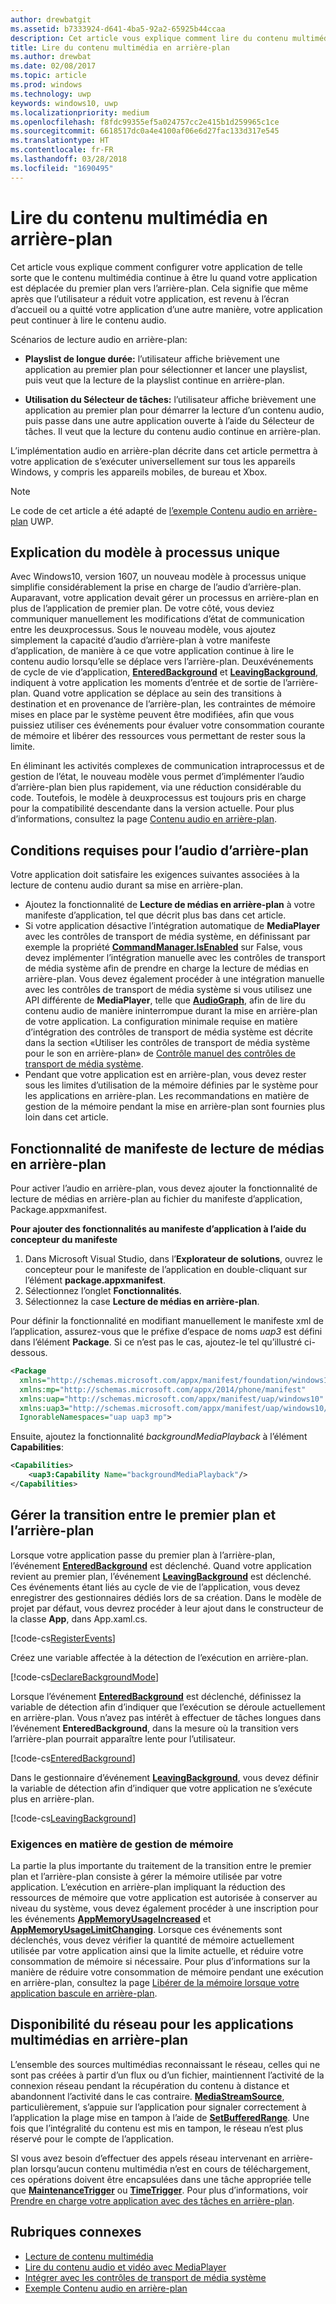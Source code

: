 ```yaml
---
author: drewbatgit
ms.assetid: b7333924-d641-4ba5-92a2-65925b44ccaa
description: Cet article vous explique comment lire du contenu multimédia pendant l’exécution de votre application en arrière-plan.
title: Lire du contenu multimédia en arrière-plan
ms.author: drewbat
ms.date: 02/08/2017
ms.topic: article
ms.prod: windows
ms.technology: uwp
keywords: windows10, uwp
ms.localizationpriority: medium
ms.openlocfilehash: f8fdc99355ef5a024757cc2e415b1d259965c1ce
ms.sourcegitcommit: 6618517dc0a4e4100af06e6d27fac133d317e545
ms.translationtype: HT
ms.contentlocale: fr-FR
ms.lasthandoff: 03/28/2018
ms.locfileid: "1690495"
---
```

# <a name="play-media-in-the-background"></a>Lire du contenu multimédia en arrière-plan
Cet article vous explique comment configurer votre application de telle sorte que le contenu multimédia continue à être lu quand votre application est déplacée du premier plan vers l’arrière-plan. Cela signifie que même après que l’utilisateur a réduit votre application, est revenu à l’écran d’accueil ou a quitté votre application d’une autre manière, votre application peut continuer à lire le contenu audio. 

Scénarios de lecture audio en arrière-plan:

-   **Playslist de longue durée:** l’utilisateur affiche brièvement une application au premier plan pour sélectionner et lancer une playslist, puis veut que la lecture de la playslist continue en arrière-plan.

-   **Utilisation du Sélecteur de tâches:** l’utilisateur affiche brièvement une application au premier plan pour démarrer la lecture d’un contenu audio, puis passe dans une autre application ouverte à l’aide du Sélecteur de tâches. Il veut que la lecture du contenu audio continue en arrière-plan.

L’implémentation audio en arrière-plan décrite dans cet article permettra à votre application de s’exécuter universellement sur tous les appareils Windows, y compris les appareils mobiles, de bureau et Xbox.

> [!NOTE]
> Le code de cet article a été adapté de [l’exemple Contenu audio en arrière-plan](http://go.microsoft.com/fwlink/p/?LinkId=800141) UWP.

## <a name="explanation-of-one-process-model"></a>Explication du modèle à processus unique
Avec Windows10, version 1607, un nouveau modèle à processus unique simplifie considérablement la prise en charge de l’audio d’arrière-plan. Auparavant, votre application devait gérer un processus en arrière-plan en plus de l’application de premier plan. De votre côté, vous deviez communiquer manuellement les modifications d’état de communication entre les deuxprocessus. Sous le nouveau modèle, vous ajoutez simplement la capacité d’audio d’arrière-plan à votre manifeste d’application, de manière à ce que votre application continue à lire le contenu audio lorsqu’elle se déplace vers l’arrière-plan. Deuxévénements de cycle de vie d’application, [**EnteredBackground**](https://msdn.microsoft.com/library/windows/apps/Windows.ApplicationModel.Core.CoreApplication.EnteredBackground) et [**LeavingBackground**](https://msdn.microsoft.com/library/windows/apps/Windows.ApplicationModel.Core.CoreApplication.LeavingBackground), indiquent à votre application les moments d’entrée et de sortie de l’arrière-plan. Quand votre application se déplace au sein des transitions à destination et en provenance de l’arrière-plan, les contraintes de mémoire mises en place par le système peuvent être modifiées, afin que vous puissiez utiliser ces événements pour évaluer votre consommation courante de mémoire et libérer des ressources vous permettant de rester sous la limite.

En éliminant les activités complexes de communication intraprocessus et de gestion de l’état, le nouveau modèle vous permet d’implémenter l’audio d’arrière-plan bien plus rapidement, via une réduction considérable du code. Toutefois, le modèle à deuxprocessus est toujours pris en charge pour la compatibilité descendante dans la version actuelle. Pour plus d’informations, consultez la page [Contenu audio en arrière-plan](legacy-background-media-playback.md).

## <a name="requirements-for-background-audio"></a>Conditions requises pour l’audio d’arrière-plan
Votre application doit satisfaire les exigences suivantes associées à la lecture de contenu audio durant sa mise en arrière-plan.

* Ajoutez la fonctionnalité de **Lecture de médias en arrière-plan** à votre manifeste d’application, tel que décrit plus bas dans cet article.
* Si votre application désactive l’intégration automatique de **MediaPlayer** avec les contrôles de transport de média système, en définissant par exemple la propriété [**CommandManager.IsEnabled**](https://msdn.microsoft.com/library/windows/apps/Windows.Media.Playback.MediaPlaybackCommandManager.IsEnabled) sur False, vous devez implémenter l’intégration manuelle avec les contrôles de transport de média système afin de prendre en charge la lecture de médias en arrière-plan. Vous devez également procéder à une intégration manuelle avec les contrôles de transport de média système si vous utilisez une API différente de **MediaPlayer**, telle que [**AudioGraph**](https://msdn.microsoft.com/library/windows/apps/Windows.Media.Audio.AudioGraph), afin de lire du contenu audio de manière ininterrompue durant la mise en arrière-plan de votre application. La configuration minimale requise en matière d’intégration des contrôles de transport de média système est décrite dans la section «Utiliser les contrôles de transport de média système pour le son en arrière-plan» de [Contrôle manuel des contrôles de transport de média système](system-media-transport-controls.md).
* Pendant que votre application est en arrière-plan, vous devez rester sous les limites d’utilisation de la mémoire définies par le système pour les applications en arrière-plan. Les recommandations en matière de gestion de la mémoire pendant la mise en arrière-plan sont fournies plus loin dans cet article.

## <a name="background-media-playback-manifest-capability"></a>Fonctionnalité de manifeste de lecture de médias en arrière-plan
Pour activer l’audio en arrière-plan, vous devez ajouter la fonctionnalité de lecture de médias en arrière-plan au fichier du manifeste d’application, Package.appxmanifest. 

**Pour ajouter des fonctionnalités au manifeste d’application à l’aide du concepteur du manifeste**

1.  Dans Microsoft Visual Studio, dans l’**Explorateur de solutions**, ouvrez le concepteur pour le manifeste de l’application en double-cliquant sur l’élément **package.appxmanifest**.
2.  Sélectionnez l’onglet **Fonctionnalités**.
3.  Sélectionnez la case **Lecture de médias en arrière-plan**.

Pour définir la fonctionnalité en modifiant manuellement le manifeste xml de l’application, assurez-vous que le préfixe d’espace de noms *uap3* est défini dans l’élément **Package**. Si ce n’est pas le cas, ajoutez-le tel qu’illustré ci-dessous.
```xml
<Package
  xmlns="http://schemas.microsoft.com/appx/manifest/foundation/windows10"
  xmlns:mp="http://schemas.microsoft.com/appx/2014/phone/manifest"
  xmlns:uap="http://schemas.microsoft.com/appx/manifest/uap/windows10"
  xmlns:uap3="http://schemas.microsoft.com/appx/manifest/uap/windows10/3"
  IgnorableNamespaces="uap uap3 mp">
```

Ensuite, ajoutez la fonctionnalité *backgroundMediaPlayback* à l’élément **Capabilities**:
```xml
<Capabilities>
    <uap3:Capability Name="backgroundMediaPlayback"/>
</Capabilities>
```

## <a name="handle-transitioning-between-foreground-and-background"></a>Gérer la transition entre le premier plan et l’arrière-plan
Lorsque votre application passe du premier plan à l’arrière-plan, l’événement [**EnteredBackground**](https://msdn.microsoft.com/library/windows/apps/Windows.ApplicationModel.Core.CoreApplication.EnteredBackground) est déclenché. Quand votre application revient au premier plan, l’événement [**LeavingBackground**](https://msdn.microsoft.com/library/windows/apps/Windows.ApplicationModel.Core.CoreApplication.LeavingBackground) est déclenché. Ces événements étant liés au cycle de vie de l’application, vous devez enregistrer des gestionnaires dédiés lors de sa création. Dans le modèle de projet par défaut, vous devrez procéder à leur ajout dans le constructeur de la classe **App**, dans App.xaml.cs. 

[!code-cs[RegisterEvents](./code/BackgroundAudio_RS1/cs/App.xaml.cs#SnippetRegisterEvents)]

Créez une variable affectée à la détection de l’exécution en arrière-plan.

[!code-cs[DeclareBackgroundMode](./code/BackgroundAudio_RS1/cs/App.xaml.cs#SnippetDeclareBackgroundMode)]

Lorsque l’événement [**EnteredBackground**](https://msdn.microsoft.com/library/windows/apps/Windows.ApplicationModel.Core.CoreApplication.EnteredBackground) est déclenché, définissez la variable de détection afin d’indiquer que l’exécution se déroule actuellement en arrière-plan. Vous n’avez pas intérêt à effectuer de tâches longues dans l’événement **EnteredBackground**, dans la mesure où la transition vers l’arrière-plan pourrait apparaître lente pour l’utilisateur.

[!code-cs[EnteredBackground](./code/BackgroundAudio_RS1/cs/App.xaml.cs#SnippetEnteredBackground)]

Dans le gestionnaire d’événement [**LeavingBackground**](https://msdn.microsoft.com/library/windows/apps/Windows.ApplicationModel.Core.CoreApplication.LeavingBackground), vous devez définir la variable de détection afin d’indiquer que votre application ne s’exécute plus en arrière-plan.

[!code-cs[LeavingBackground](./code/BackgroundAudio_RS1/cs/App.xaml.cs#SnippetLeavingBackground)]

### <a name="memory-management-requirements"></a>Exigences en matière de gestion de mémoire
La partie la plus importante du traitement de la transition entre le premier plan et l’arrière-plan consiste à gérer la mémoire utilisée par votre application. L’exécution en arrière-plan impliquant la réduction des ressources de mémoire que votre application est autorisée à conserver au niveau du système, vous devez également procéder à une inscription pour les événements [**AppMemoryUsageIncreased**](https://msdn.microsoft.com/library/windows/apps/Windows.System.MemoryManager.AppMemoryUsageIncreased) et [**AppMemoryUsageLimitChanging**](https://msdn.microsoft.com/library/windows/apps/Windows.System.MemoryManager.AppMemoryUsageLimitChanging). Lorsque ces événements sont déclenchés, vous devez vérifier la quantité de mémoire actuellement utilisée par votre application ainsi que la limite actuelle, et réduire votre consommation de mémoire si nécessaire. Pour plus d’informations sur la manière de réduire votre consommation de mémoire pendant une exécution en arrière-plan, consultez la page [Libérer de la mémoire lorsque votre application bascule en arrière-plan](../launch-resume/reduce-memory-usage.md).

## <a name="network-availability-for-background-media-apps"></a>Disponibilité du réseau pour les applications multimédias en arrière-plan
L’ensemble des sources multimédias reconnaissant le réseau, celles qui ne sont pas créées à partir d’un flux ou d’un fichier, maintiennent l’activité de la connexion réseau pendant la récupération du contenu à distance et abandonnent l’activité dans le cas contraire. [**MediaStreamSource**](https://msdn.microsoft.com/library/windows/apps/Windows.Media.Core.MediaStreamSource), particulièrement, s’appuie sur l’application pour signaler correctement à l’application la plage mise en tampon à l’aide de [**SetBufferedRange**](https://msdn.microsoft.com/library/windows/apps/dn282762). Une fois que l’intégralité du contenu est mis en tampon, le réseau n’est plus réservé pour le compte de l’application.

SI vous avez besoin d’effectuer des appels réseau intervenant en arrière-plan lorsqu’aucun contenu multimédia n’est en cours de téléchargement, ces opérations doivent être encapsulées dans une tâche appropriée telle que [**MaintenanceTrigger**](https://msdn.microsoft.com/library/windows/apps/Windows.ApplicationModel.Background.MaintenanceTrigger) ou [**TimeTrigger**](https://msdn.microsoft.com/library/windows/apps/Windows.ApplicationModel.Background.TimeTrigger). Pour plus d’informations, voir [Prendre en charge votre application avec des tâches en arrière-plan](https://msdn.microsoft.com/windows/uwp/launch-resume/support-your-app-with-background-tasks).

## <a name="related-topics"></a>Rubriques connexes
* [Lecture de contenu multimédia](media-playback.md)
* [Lire du contenu audio et vidéo avec MediaPlayer](play-audio-and-video-with-mediaplayer.md)
* [Intégrer avec les contrôles de transport de média système](integrate-with-systemmediatransportcontrols.md)
* [Exemple Contenu audio en arrière-plan](https://github.com/Microsoft/Windows-universal-samples/tree/master/Samples/BackgroundMediaPlayback)

 

 




